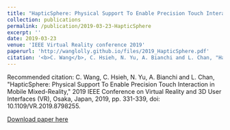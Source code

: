 ```yaml
---
title: "HapticSphere: Physical Support To Enable Precision Touch Interaction in Mobile Mixed-Reality"
collection: publications
permalink: /publication/2019-03-23-HapticSphere
excerpt: ''
date: 2019-03-23
venue: 'IEEE Virtual Reality conference 2019'
paperurl: 'http://wanglolly.github.io/files/2019_HapticSphere.pdf'
citation: '<b>C. Wang</b>, C. Hsieh, N. Yu, A. Bianchi and L. Chan, "HapticSphere: Physical Support To Enable Precision Touch Interaction in Mobile Mixed-Reality," 2019 IEEE Conference on Virtual Reality and 3D User Interfaces (VR)'
---
```


Recommended citation: C. Wang, C. Hsieh, N. Yu, A. Bianchi and L. Chan, "HapticSphere: Physical Support To Enable Precision Touch Interaction in Mobile Mixed-Reality," 2019 IEEE Conference on Virtual Reality and 3D User Interfaces (VR), Osaka, Japan, 2019, pp. 331-339, doi: 10.1109/VR.2019.8798255.

[Download paper here](http://wanglolly.github.io/files/2019_HapticSphere.pdf)